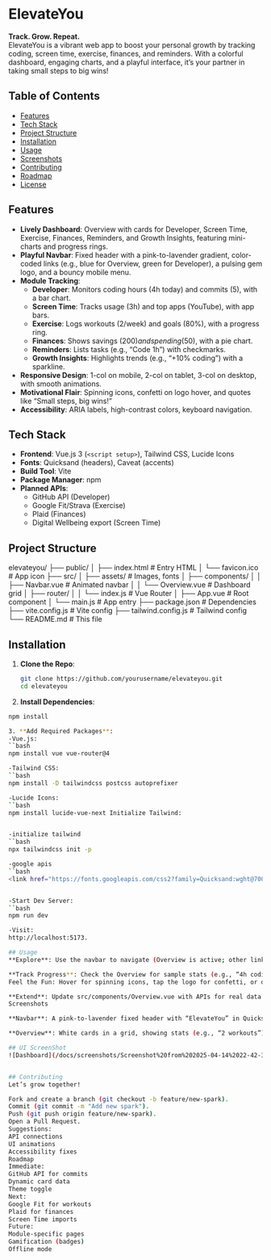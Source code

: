 # ElevateYou

**Track. Grow. Repeat.**  
ElevateYou is a vibrant web app to boost your personal growth by tracking coding, screen time, exercise, finances, and reminders. With a colorful dashboard, engaging charts, and a playful interface, it’s your partner in taking small steps to big wins!

## Table of Contents

- [Features](#features)
- [Tech Stack](#tech-stack)
- [Project Structure](#project-structure)
- [Installation](#installation)
- [Usage](#usage)
- [Screenshots](#screenshots)
- [Contributing](#contributing)
- [Roadmap](#roadmap)
- [License](#license)

## Features

- **Lively Dashboard**: Overview with cards for Developer, Screen Time, Exercise, Finances, Reminders, and Growth Insights, featuring mini-charts and progress rings.
- **Playful Navbar**: Fixed header with a pink-to-lavender gradient, color-coded links (e.g., blue for Overview, green for Developer), a pulsing gem logo, and a bouncy mobile menu.
- **Module Tracking**:
  - **Developer**: Monitors coding hours (4h today) and commits (5), with a bar chart.
  - **Screen Time**: Tracks usage (3h) and top apps (YouTube), with app bars.
  - **Exercise**: Logs workouts (2/week) and goals (80%), with a progress ring.
  - **Finances**: Shows savings ($200) and spending ($50), with a pie chart.
  - **Reminders**: Lists tasks (e.g., “Code 1h”) with checkmarks.
  - **Growth Insights**: Highlights trends (e.g., “+10% coding”) with a sparkline.
- **Responsive Design**: 1-col on mobile, 2-col on tablet, 3-col on desktop, with smooth animations.
- **Motivational Flair**: Spinning icons, confetti on logo hover, and quotes like “Small steps, big wins!”
- **Accessibility**: ARIA labels, high-contrast colors, keyboard navigation.

## Tech Stack

- **Frontend**: Vue.js 3 (`<script setup>`), Tailwind CSS, Lucide Icons
- **Fonts**: Quicksand (headers), Caveat (accents)
- **Build Tool**: Vite
- **Package Manager**: npm
- **Planned APIs**:
  - GitHub API (Developer)
  - Google Fit/Strava (Exercise)
  - Plaid (Finances)
  - Digital Wellbeing export (Screen Time)

## Project Structure

elevateyou/
├── public/
│ ├── index.html # Entry HTML
│ └── favicon.ico # App icon
├── src/
│ ├── assets/ # Images, fonts
│ ├── components/
│ │ ├── Navbar.vue # Animated navbar
│ │ └── Overview.vue # Dashboard grid
│ ├── router/
│ │ └── index.js # Vue Router
│ ├── App.vue # Root component
│ └── main.js # App entry
├── package.json # Dependencies
├── vite.config.js # Vite config
├── tailwind.config.js # Tailwind config
└── README.md # This file

## Installation

1. **Clone the Repo**:

   ```bash
   git clone https://github.com/yourusername/elevateyou.git
   cd elevateyou

   ```

2. **Install Dependencies**:

  ```bash
  npm install

3. **Add Required Packages**:
-Vue.js:
  ``bash
 npm install vue vue-router@4

-Tailwind CSS:
 ``bash
  npm install -D tailwindcss postcss autoprefixer

-Lucide Icons:
 ``bash
 npm install lucide-vue-next Initialize Tailwind:


-initialize tailwind
 ``bash
 npx tailwindcss init -p

-google apis
 ``bash
 <link href="https://fonts.googleapis.com/css2?family=Quicksand:wght@700&family=Caveat&display=swap" rel="stylesheet">


-Start Dev Server:
 ``bash
 npm run dev

-Visit:
 http://localhost:5173.

## Usage
**Explore**: Use the navbar to navigate (Overview is active; other links are placeholders).

**Track Progress**: Check the Overview for sample stats (e.g., “4h coding,” “80% exercise goal”) with charts. Click “View Details” for future pages.
Feel the Fun: Hover for spinning icons, tap the logo for confetti, or open the mobile menu for a bubbly experience.

**Extend**: Update src/components/Overview.vue with APIs for real data (see ).
Screenshots

**Navbar**: A pink-to-lavender fixed header with “ElevateYou” in Quicksand, a pulsing gem, and links like Overview (blue star) and Finances (yellow dollar). Mobile has a full-screen menu with colorful bubbles.

**Overview**: White cards in a grid, showing stats (e.g., “2 workouts”), bar charts, and progress rings in green, orange, purple, yellow, blue, and pink, under “Your Growth Journey.”

## UI ScreenShot
![Dashboard](/docs/screenshots/Screenshot%20from%202025-04-14%2022-42-31.png)


## Contributing
Let’s grow together!

Fork and create a branch (git checkout -b feature/new-spark).
Commit (git commit -m "Add new spark").
Push (git push origin feature/new-spark).
Open a Pull Request.
Suggestions:
API connections
UI animations
Accessibility fixes
Roadmap
Immediate:
GitHub API for commits
Dynamic card data
Theme toggle
Next:
Google Fit for workouts
Plaid for finances
Screen Time imports
Future:
Module-specific pages
Gamification (badges)
Offline mode
````
